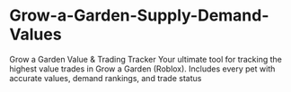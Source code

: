 # Grow-a-Garden-Supply-Demand-Values
Grow a Garden Value &amp; Trading Tracker Your  ultimate tool for tracking the highest value trades in Grow a Garden (Roblox). Includes every pet with accurate values, demand rankings, and trade status
